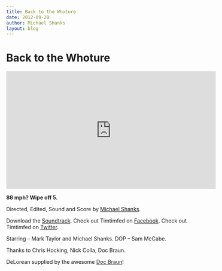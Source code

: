 ```yaml
---
title: Back to the Whoture
date: 2012-09-20
author: Michael Shanks
layout: blog
---
```

# Back to the Whoture

<iframe width="560" height="315" src="https://www.youtube-nocookie.com/embed/TSENunxnGpc?si=lCKwisEvLvJHskEc" title="YouTube video player" frameborder="0" allow="accelerometer; autoplay; clipboard-write; encrypted-media; gyroscope; picture-in-picture; web-share" referrerpolicy="strict-origin-when-cross-origin" allowfullscreen></iframe>

**88 mph? Wipe off 5.**

Directed, Edited, Sound and Score by [Michael Shanks](http://timtimfed.com).

Download the [Soundtrack](http://timtimfed.bandcamp.com/track/whoey-lewis).
Check out Timtimfed on [Facebook](http://www.facebook.com/timtimfed).
Check out Timtimfed on [Twitter](https://twitter.com/TIMTIMFED).

Starring – Mark Taylor and Michael Shanks.
DOP – Sam McCabe.

Thanks to Chris Hocking, Nick Colla, Doc Braun.

DeLorean supplied by the awesome [Doc Braun](http://www.youtube.com/user/DocBraun2015)!